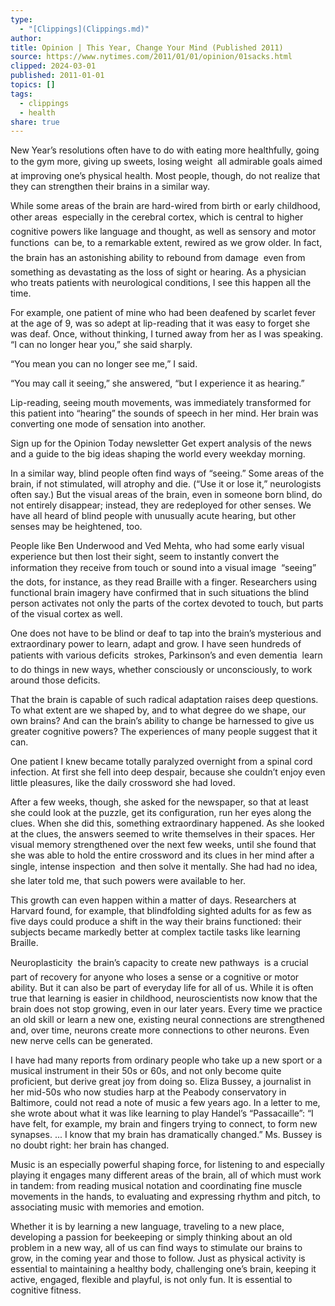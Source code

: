 ```yaml
---
type:
  - "[Clippings](Clippings.md)"
author: 
title: Opinion | This Year, Change Your Mind (Published 2011)
source: https://www.nytimes.com/2011/01/01/opinion/01sacks.html
clipped: 2024-03-01
published: 2011-01-01
topics: []
tags:
  - clippings
  - health
share: true
---
```


New Year’s resolutions often have to do with eating more healthfully, going to the gym more, giving up sweets, losing weight  all admirable goals aimed at improving one’s physical health. Most people, though, do not realize that they can strengthen their brains in a similar way.

While some areas of the brain are hard-wired from birth or early childhood, other areas  especially in the cerebral cortex, which is central to higher cognitive powers like language and thought, as well as sensory and motor functions  can be, to a remarkable extent, rewired as we grow older. In fact, the brain has an astonishing ability to rebound from damage  even from something as devastating as the loss of sight or hearing. As a physician who treats patients with neurological conditions, I see this happen all the time.

For example, one patient of mine who had been deafened by scarlet fever at the age of 9, was so adept at lip-reading that it was easy to forget she was deaf. Once, without thinking, I turned away from her as I was speaking. “I can no longer hear you,” she said sharply.

“You mean you can no longer see me,” I said.

“You may call it seeing,” she answered, “but I experience it as hearing.”

Lip-reading, seeing mouth movements, was immediately transformed for this patient into “hearing” the sounds of speech in her mind. Her brain was converting one mode of sensation into another.

Sign up for the Opinion Today newsletter Get expert analysis of the news and a guide to the big ideas shaping the world every weekday morning.

In a similar way, blind people often find ways of “seeing.” Some areas of the brain, if not stimulated, will atrophy and die. (“Use it or lose it,” neurologists often say.) But the visual areas of the brain, even in someone born blind, do not entirely disappear; instead, they are redeployed for other senses. We have all heard of blind people with unusually acute hearing, but other senses may be heightened, too.

People like Ben Underwood and Ved Mehta, who had some early visual experience but then lost their sight, seem to instantly convert the information they receive from touch or sound into a visual image  “seeing” the dots, for instance, as they read Braille with a finger. Researchers using functional brain imagery have confirmed that in such situations the blind person activates not only the parts of the cortex devoted to touch, but parts of the visual cortex as well.

One does not have to be blind or deaf to tap into the brain’s mysterious and extraordinary power to learn, adapt and grow. I have seen hundreds of patients with various deficits  strokes, Parkinson’s and even dementia  learn to do things in new ways, whether consciously or unconsciously, to work around those deficits.

That the brain is capable of such radical adaptation raises deep questions. To what extent are we shaped by, and to what degree do we shape, our own brains? And can the brain’s ability to change be harnessed to give us greater cognitive powers? The experiences of many people suggest that it can.

One patient I knew became totally paralyzed overnight from a spinal cord infection. At first she fell into deep despair, because she couldn’t enjoy even little pleasures, like the daily crossword she had loved.

After a few weeks, though, she asked for the newspaper, so that at least she could look at the puzzle, get its configuration, run her eyes along the clues. When she did this, something extraordinary happened. As she looked at the clues, the answers seemed to write themselves in their spaces. Her visual memory strengthened over the next few weeks, until she found that she was able to hold the entire crossword and its clues in her mind after a single, intense inspection  and then solve it mentally. She had had no idea, she later told me, that such powers were available to her.

This growth can even happen within a matter of days. Researchers at Harvard found, for example, that blindfolding sighted adults for as few as five days could produce a shift in the way their brains functioned: their subjects became markedly better at complex tactile tasks like learning Braille.

Neuroplasticity  the brain’s capacity to create new pathways  is a crucial part of recovery for anyone who loses a sense or a cognitive or motor ability. But it can also be part of everyday life for all of us. While it is often true that learning is easier in childhood, neuroscientists now know that the brain does not stop growing, even in our later years. Every time we practice an old skill or learn a new one, existing neural connections are strengthened and, over time, neurons create more connections to other neurons. Even new nerve cells can be generated.

I have had many reports from ordinary people who take up a new sport or a musical instrument in their 50s or 60s, and not only become quite proficient, but derive great joy from doing so. Eliza Bussey, a journalist in her mid-50s who now studies harp at the Peabody conservatory in Baltimore, could not read a note of music a few years ago. In a letter to me, she wrote about what it was like learning to play Handel’s “Passacaille”: “I have felt, for example, my brain and fingers trying to connect, to form new synapses. ... I know that my brain has dramatically changed.” Ms. Bussey is no doubt right: her brain has changed.

Music is an especially powerful shaping force, for listening to and especially playing it engages many different areas of the brain, all of which must work in tandem: from reading musical notation and coordinating fine muscle movements in the hands, to evaluating and expressing rhythm and pitch, to associating music with memories and emotion.

Whether it is by learning a new language, traveling to a new place, developing a passion for beekeeping or simply thinking about an old problem in a new way, all of us can find ways to stimulate our brains to grow, in the coming year and those to follow. Just as physical activity is essential to maintaining a healthy body, challenging one’s brain, keeping it active, engaged, flexible and playful, is not only fun. It is essential to cognitive fitness.